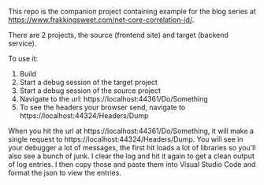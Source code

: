 This repo is the companion project containing example for the blog series at https://www.frakkingsweet.com/net-core-correlation-id/.

There are 2 projects, the source (frontend site) and target (backend service).

To use it:
1) Build
2) Start a debug session of the target project
3) Start a debug session of the source project
4) Navigate to the url: https://localhost:44361/Do/Something
5) To see the headers your browser send, navigate to https://localhost:44324/Headers/Dump

When you hit the url at https://localhost:44361/Do/Something, it will make a single request to https://localhost:44324/Headers/Dump. You will see in your debugger a lot of messages, the first hit loads a lot of libraries so you'll also see a bunch of junk. I clear the log and hit it again to get a clean output of log entries. I then copy those and paste them into Visual Studio Code and format the json to view the entries.